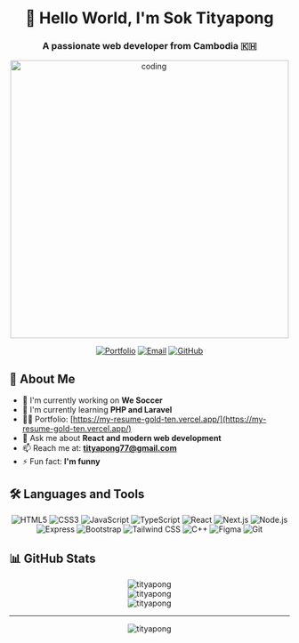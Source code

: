 <h1 align="center">👋 Hello World, I'm Sok Tityapong</h1>
<h3 align="center">A passionate web developer from Cambodia 🇰🇭</h3>

<p align="center">
  <img src="https://usa.bootcampcdn.com/wp-content/uploads/sites/108/2021/11/tes_gen_blog_post_071921_1171172626-800x412.jpg" alt="coding" width="500" />
</p>

<div align="center">
  
  [![Portfolio](https://img.shields.io/badge/Portfolio-000000?style=for-the-badge&logo=vercel&logoColor=white)](https://my-resume-gold-ten.vercel.app/)
  [![Email](https://img.shields.io/badge/Email-D14836?style=for-the-badge&logo=gmail&logoColor=white)](mailto:tityapong77@gmail.com)
  [![GitHub](https://img.shields.io/badge/GitHub-100000?style=for-the-badge&logo=github&logoColor=white)](https://github.com/tityapong)
  
</div>

## 💫 About Me

- 🔭 I'm currently working on **We Soccer**
- 🌱 I'm currently learning **PHP and Laravel**
- 👨‍💻 Portfolio: [https://my-resume-gold-ten.vercel.app/](https://my-resume-gold-ten.vercel.app/)
- 💬 Ask me about **React and modern web development**
- 📫 Reach me at: **tityapong77@gmail.com**
- ⚡ Fun fact: **I'm funny**

## 🛠️ Languages and Tools

<div align="center">
  
  ![HTML5](https://img.shields.io/badge/HTML5-E34F26?style=for-the-badge&logo=html5&logoColor=white)
  ![CSS3](https://img.shields.io/badge/CSS3-1572B6?style=for-the-badge&logo=css3&logoColor=white)
  ![JavaScript](https://img.shields.io/badge/JavaScript-F7DF1E?style=for-the-badge&logo=javascript&logoColor=black)
  ![TypeScript](https://img.shields.io/badge/TypeScript-3178C6?style=for-the-badge&logo=typescript&logoColor=white)
  ![React](https://img.shields.io/badge/React-61DAFB?style=for-the-badge&logo=react&logoColor=black)
  ![Next.js](https://img.shields.io/badge/Next.js-000000?style=for-the-badge&logo=next.js&logoColor=white)
  ![Node.js](https://img.shields.io/badge/Node.js-339933?style=for-the-badge&logo=node.js&logoColor=white)
  ![Express](https://img.shields.io/badge/Express-000000?style=for-the-badge&logo=express&logoColor=white)
  ![Bootstrap](https://img.shields.io/badge/Bootstrap-7952B3?style=for-the-badge&logo=bootstrap&logoColor=white)
  ![Tailwind CSS](https://img.shields.io/badge/Tailwind_CSS-06B6D4?style=for-the-badge&logo=tailwind-css&logoColor=white)
  ![C++](https://img.shields.io/badge/C++-00599C?style=for-the-badge&logo=c%2B%2B&logoColor=white)
  ![Figma](https://img.shields.io/badge/Figma-F24E1E?style=for-the-badge&logo=figma&logoColor=white)
  ![Git](https://img.shields.io/badge/Git-F05032?style=for-the-badge&logo=git&logoColor=white)
  
</div>

## 📊 GitHub Stats

<div align="center">
  <img src="https://github-readme-stats.vercel.app/api/top-langs?username=tityapong&show_icons=true&locale=en&layout=compact&theme=tokyonight" alt="tityapong" />
</div>

<div align="center">
  <img src="https://github-readme-stats.vercel.app/api?username=tityapong&show_icons=true&locale=en&theme=tokyonight" alt="tityapong" />
</div>

<div align="center">
  <img src="https://github-readme-streak-stats.herokuapp.com/?user=tityapong&theme=tokyonight" alt="tityapong" />
</div>

---

<div align="center">
  <img src="https://komarev.com/ghpvc/?username=tityapong&label=Profile%20views&color=0e75b6&style=flat" alt="tityapong" />
</div>
